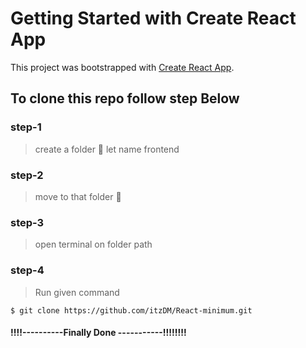 # Getting Started with Create React App

This project was bootstrapped with [Create React App](https://github.com/facebook/create-react-app).


## To clone this repo follow step Below

### step-1
> create a folder 📂 let name  frontend

### step-2
>move to that folder 📂 

### step-3
>open terminal on folder path


### step-4
>Run given command

```
$ git clone https://github.com/itzDM/React-minimum.git
```

#### !!!!----------Finally Done -----------!!!!!!!!
